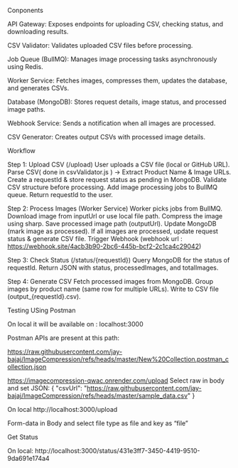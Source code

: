 Conponents

API Gateway:
Exposes endpoints for uploading CSV, checking status, and downloading results.

CSV Validator:
Validates uploaded CSV files before processing.

Job Queue (BullMQ):
Manages image processing tasks asynchronously using Redis.

Worker Service:
Fetches images, compresses them, updates the database, and generates CSVs.

Database (MongoDB):
Stores request details, image status, and processed image paths.

Webhook Service:
Sends a notification when all images are processed.

CSV Generator:
Creates output CSVs with processed image details.


Workflow


Step 1: Upload CSV (/upload)
User uploads a CSV file (local or GitHub URL).
Parse CSV( done in csvValidator.js ) → Extract Product Name & Image URLs.
Create a requestId & store request status as pending in MongoDB.
Validate CSV structure before processing.
Add image processing jobs to BullMQ queue.
Return requestId to the user.


Step 2: Process Images (Worker Service)
Worker picks jobs from BullMQ.
Download image from inputUrl or use local file path.
Compress the image using sharp.
Save processed image path (outputUrl).
Update MongoDB (mark image as processed).
If all images are processed, update request status & generate CSV file.
Trigger Webhook (webhook url : https://webhook.site/4acb3b90-2bc6-445b-bcf2-2c1ca4c29042)


Step 3: Check Status (/status/{requestId})
Query MongoDB for the status of requestId.
Return JSON with status, processedImages, and totalImages.


Step 4: Generate CSV 
Fetch processed images from MongoDB.
Group images by product name (same row for multiple URLs).
Write to CSV file (output_{requestId}.csv).



Testing USing Postman


On local it will be available on :  localhost:3000

Postman APIs are present at this path: 

https://raw.githubusercontent.com/jay-bajaj/ImageCompression/refs/heads/master/New%20Collection.postman_collection.json

https://imagecompression-qwac.onrender.com/upload
Select raw in body and set JSON:
{
  "csvUrl": "https://raw.githubusercontent.com/jay-bajaj/ImageCompression/refs/heads/master/sample_data.csv"
}

On local 
http://localhost:3000/upload


Form-data in Body and select file type as file and key as “file”



Get Status

On local:   http://localhost:3000/status/431e3ff7-3450-4419-9510-9da691e174a4


